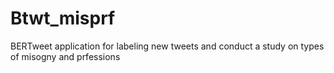 # Btwt_misprf
BERTweet application for labeling new tweets and conduct a study on types of misogny and prfessions
